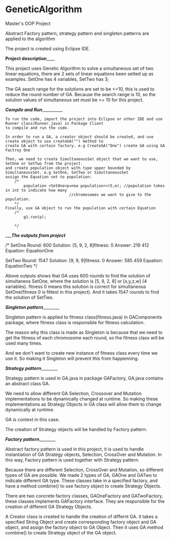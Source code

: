 # GeneticAlgorithm

Master's OOP Project

Abstract Factory pattern, strategy pattern and singleton patterns are applied to the algorithm



The project is created using Eclipse IDE.


__________Project description______________

This project uses Genetic Algorithm to solve a simultaneous set of two linear equations, 
there are 2 sets of linear equations been setted up as examples. SetOne has 4 variables, SetTwo has 3;

The GA seach range for the solutions are set to be <=10, this is used to reduce the round number of GA.
Because the search range is 10, so the solution values of simultaneous set must be <= 10 for this project.


_________Compile and Run___________________

	To run the code, import the project into Eclipse or other IDE and use Runner class(Runner.java) in Package Client
	to compile and run the code. 

	In order to run a GA, a creator object should be created, and use create object to use createGA("") method to
	create GA with certain factory. e.g CreateGA("One") create GA using GA Factroy One

	Then, we need to create SimultaneousSet object that we want to use, SetOne or SetTwo from the project.
	and create population object with type upper bounded by SimultaneousSet. e.g SetOne, SetTwo or SimultaneousSet
	assign the Equation set to population:
		/*
			population <SetOne>p=new population<>(5,e); //population takes in int to indicate how many 
								//chromosomes we want to give to the population.
		*/
	Finally, use GA object to run the population with certain Equation
		/*
			g1.run(p);

		*/
________________________The outputs from project_____________________

/*
SetOne
Round: 600 Solution: [5, 9, 2, 8]fitness: 0 Answer: 219 412 Equation: EquationOne

SetTwo
Round: 1547 Solution: [9, 9, 9]fitness: 0 Answer: 585 459 Equation: EquationTwo
*/

Above outputs shows that GA uses 600 rounds to find the solution of simultaneos SetOne, 
where the solution is [5, 9, 2, 8] or [x,y,z,w] (4 variables). fitness 0 means this solution 
is correct for simultaneous SetOne(fitness 0 is fittest in this project).
And it takes 1547 rounds to find the solution of SetTwo.



_______________________Singleton pattern_______________________________

Singleton pattern is applied to fitness class(fitness.java) in GAComponents package, where fitness class
is responsible for fitness calculation. 

The reason why this class is made as Singleton is because that we need to get the fitness of each chromosome each round,
so the fitness class will be used many times. 

And we don't want to create new instance of fitness class every time we use it. So making it Singleton will prevent this from 
happenning.


_______________________Strategy pattern_______________________________

Strategy pattern is used in GA.java in package GAFactory, GA.java contains an abstract class GA. 

We need to allow different GA Selection, Crossover and Mutation implementations
to be dynamically changed at runtime. So making these implementations as Strategy Objects in GA class 
will allow them to change dynamically at runtime.  

GA is context in this case. 

The creation of Strategy objects will be handled by Factory pattern.



_______________________Factory pattern_______________________________

Abstract factory pattern is used in this project, it is used to handle instantiation of GA 
Strategy objects, Selection, CrossOver and Mutation. In this way, Factory pattern is used together with Strategy pattern.

Because there are different Selection, CrossOver and Mutation, so different types of GA are possible.
We made 2 types of GA, GAOne and GATwo to indicate different GA type.
These classes take in a specified factory, and have a method combine() to use factory object to create Strategy Objects.

There are two concrete factory classes, GAOneFactory and GATwoFactory, these classes implements GAFactory interface.
They are responsible for the creation of different GA Strategy Objects.  

A Creator class is created to handle the creation of differnt GA. it takes a specified String Object and 
create corresponding factory object and GA object, and assign the factory object to GA Object. Then it uses 
GA method combine() to create Strategy object of the GA object.









